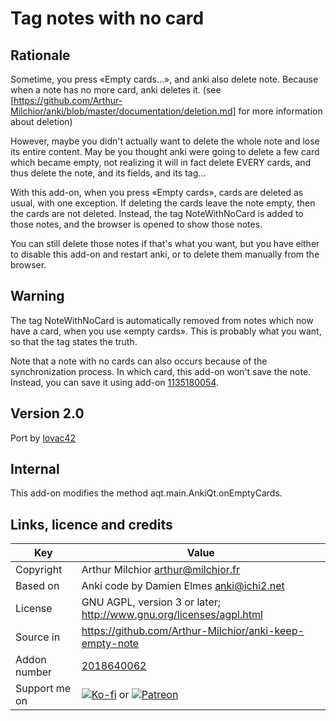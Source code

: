 # Tag notes with no card
## Rationale
Sometime, you press «Empty cards...», and anki also delete
note. Because when a note has no more card, anki deletes it. (see
[https://github.com/Arthur-Milchior/anki/blob/master/documentation/deletion.md]
for more information about deletion)

However, maybe you didn't actually want to delete the whole note and
lose its entire content. May be you thought anki were going to delete
a few card which became empty, not realizing it will in fact delete
EVERY cards, and thus delete the note, and its fields, and its tag...

With this add-on, when you press «Empty cards», cards are deleted as
usual, with one exception. If deleting the cards leave the note empty,
then the cards are not deleted. Instead, the tag NoteWithNoCard is
added to those notes, and the browser is opened to show those notes.

You can still delete those notes if that's what you want, but you have
either to disable this add-on and restart anki, or to delete them
manually from the browser.

## Warning
The tag NoteWithNoCard is automatically removed from notes which now
have a card, when you use «empty cards». This is probably what you
want, so that the tag states the truth.

Note that a note with no cards can also occurs because of the
synchronization process. In which card, this add-on won't save the
note. Instead, you can save it using add-on
[1135180054](https://ankiweb.net/shared/info/1135180054).

## Version 2.0
Port by [lovac42](https://github.com/lovac42/anki-keep-empty-note)

## Internal
This add-on modifies the method aqt.main.AnkiQt.onEmptyCards.

## Links, licence and credits

Key         |Value
------------|-------------------------------------------------------------------
Copyright   | Arthur Milchior <arthur@milchior.fr>
Based on    | Anki code by Damien Elmes <anki@ichi2.net>
License     | GNU AGPL, version 3 or later; http://www.gnu.org/licenses/agpl.html
Source in   | https://github.com/Arthur-Milchior/anki-keep-empty-note
Addon number| [2018640062](https://ankiweb.net/shared/info/2018640062)
Support me on| [![Ko-fi](https://ko-fi.com/img/Kofi_Logo_Blue.svg)](https://Ko-fi.com/arthurmilchior) or [![Patreon](http://www.milchior.fr/patreon.png)](https://www.patreon.com/bePatron?u=146206)
